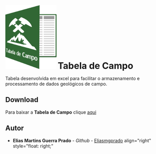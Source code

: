 <img  src="logo.png" height="200" width="160">
<h1 style="display: inline;"> 
Tabela de Campo

</h1>

Tabela desenvolvida em excel para facilitar o armazenamento e processamento de dados geológicos de campo.

## Download

Para baixar a **Tabela de Campo** clique [aqui](https://github.com/Eliasmgprado/Tabela_de_Campo/archive/master.zip)

## Autor

* **Elias Martins Guerra Prado** - *Github* - [Eliasmgprado](https://github.com/Eliasmgprado)
align="right" style="float: right;"
